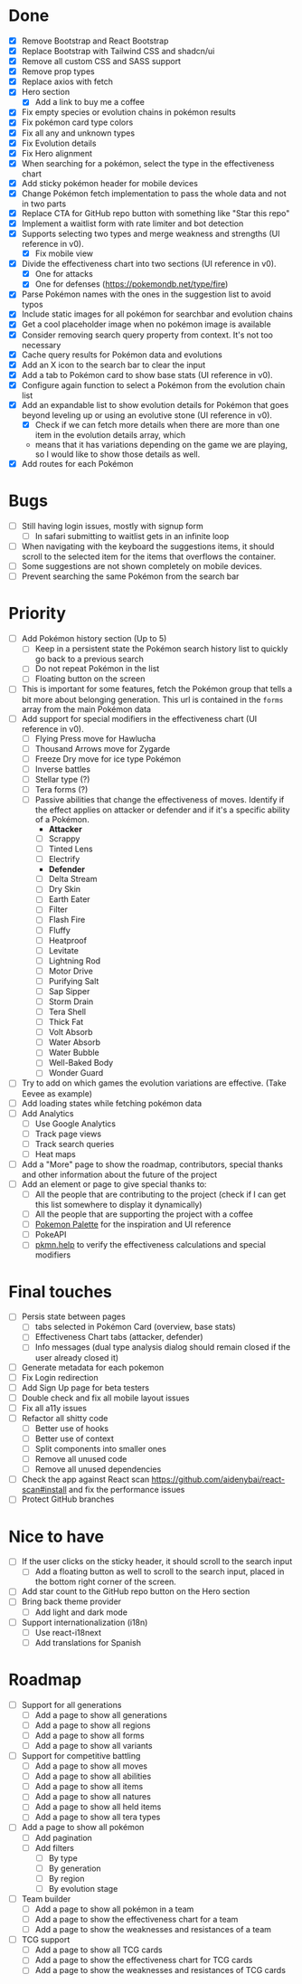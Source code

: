 # Done

- [x] Remove Bootstrap and React Bootstrap
- [x] Replace Bootstrap with Tailwind CSS and shadcn/ui
- [x] Remove all custom CSS and SASS support
- [x] Remove prop types
- [x] Replace axios with fetch
- [x] Hero section
    - [x] Add a link to buy me a coffee
- [x] Fix empty species or evolution chains in pokémon results
- [x] Fix pokémon card type colors
- [x] Fix all any and unknown types
- [x] Fix Evolution details
- [x] Fix Hero alignment
- [x] When searching for a pokémon, select the type in the effectiveness chart
- [x] Add sticky pokémon header for mobile devices
- [x] Change Pokémon fetch implementation to pass the whole data and not in two parts
- [x] Replace CTA for GitHub repo button with something like "Star this repo"
- [x] Implement a waitlist form with rate limiter and bot detection
- [x] Supports selecting two types and merge weakness and strengths (UI reference in v0).
    - [x] Fix mobile view
- [x] Divide the effectiveness chart into two sections (UI reference in v0).
    - [x] One for attacks
    - [x] One for defenses (https://pokemondb.net/type/fire)
- [x] Parse Pokémon names with the ones in the suggestion list to avoid typos
- [x] Include static images for all pokémon for searchbar and evolution chains
- [x] Get a cool placeholder image when no pokémon image is available
- [x] Consider removing search query property from context. It's not too necessary
- [x] Cache query results for Pokémon data and evolutions
- [x] Add an X icon to the search bar to clear the input
- [x] Add a tab to Pokémon card to show base stats (UI reference in v0).
- [x] Configure again function to select a Pokémon from the evolution chain list
- [x] Add an expandable list to show evolution details for Pokémon that goes beyond leveling up or using an evolutive
  stone (UI reference in v0).
    - [x] Check if we can fetch more details when there are more than one item in the evolution details array, which
    - means that it has variations depending on the game we are playing, so I would like to show those details as well.
- [x] Add routes for each Pokémon

# Bugs

- [ ] Still having login issues, mostly with signup form
    - [ ] In safari submitting to waitlist gets in an infinite loop
- [ ] When navigating with the keyboard the suggestions items, it should scroll to the selected item for the items that
  overflows the container.
- [ ] Some suggestions are not shown completely on mobile devices.
- [ ] Prevent searching the same Pokémon from the search bar

# Priority

- [ ] Add Pokémon history section (Up to 5)
    - [ ] Keep in a persistent state the Pokémon search history list to quickly go back to a previous search
    - [ ] Do not repeat Pokémon in the list
    - [ ] Floating button on the screen
- [ ] This is important for some features, fetch the Pokémon group that tells a bit more about belonging generation.
  This url is contained in the `forms` array from the main Pokémon data
- [ ] Add support for special modifiers in the effectiveness chart (UI reference in v0).
    - [ ] Flying Press move for Hawlucha
    - [ ] Thousand Arrows move for Zygarde
    - [ ] Freeze Dry move for ice type Pokémon
    - [ ] Inverse battles
    - [ ] Stellar type (?)
    - [ ] Tera forms (?)
    - [ ] Passive abilities that change the effectiveness of moves. Identify if the effect applies on attacker or
      defender and if it's a specific ability of a Pokémon.
        - **Attacker**
        - [ ] Scrappy
        - [ ] Tinted Lens
        - [ ] Electrify
        - **Defender**
        - [ ] Delta Stream
        - [ ] Dry Skin
        - [ ] Earth Eater
        - [ ] Filter
        - [ ] Flash Fire
        - [ ] Fluffy
        - [ ] Heatproof
        - [ ] Levitate
        - [ ] Lightning Rod
        - [ ] Motor Drive
        - [ ] Purifying Salt
        - [ ] Sap Sipper
        - [ ] Storm Drain
        - [ ] Tera Shell
        - [ ] Thick Fat
        - [ ] Volt Absorb
        - [ ] Water Absorb
        - [ ] Water Bubble
        - [ ] Well-Baked Body
        - [ ] Wonder Guard
- [ ] Try to add on which games the evolution variations are effective. (Take Eevee as example)
- [ ] Add loading states while fetching pokémon data
- [ ] Add Analytics
    - [ ] Use Google Analytics
    - [ ] Track page views
    - [ ] Track search queries
    - [ ] Heat maps
- [ ] Add a "More" page to show the roadmap, contributors, special thanks and other information about the future of the
  project
- [ ] Add an element or page to give special thanks to:
    - [ ] All the people that are contributing to the project (check if I can get this list somewhere to display it
      dynamically)
    - [ ] All the people that are supporting the project with a coffee
    - [ ] [Pokemon Palette](https://github.com/yassenshopov/pokemonpalette-nextjs) for the inspiration and UI
      reference
    - [ ] PokeAPI
    - [ ] [pkmn.help](https://github.com/wavebeem/pkmn.help?tab=readme-ov-file) to verify the effectiveness calculations
      and special modifiers

# Final touches

- [ ] Persis state between pages
    - [ ] tabs selected in Pokémon Card (overview, base stats)
    - [ ] Effectiveness Chart tabs (attacker, defender)
    - [ ] Info messages (dual type analysis dialog should remain closed if the user already closed it)
- [ ] Generate metadata for each pokemon
- [ ] Fix Login redirection
- [ ] Add Sign Up page for beta testers
- [ ] Double check and fix all mobile layout issues
- [ ] Fix all a11y issues
- [ ] Refactor all shitty code
    - [ ] Better use of hooks
    - [ ] Better use of context
    - [ ] Split components into smaller ones
    - [ ] Remove all unused code
    - [ ] Remove all unused dependencies
- [ ] Check the app against React scan https://github.com/aidenybai/react-scan#install and fix the performance issues
- [ ] Protect GitHub branches

# Nice to have

- [ ] If the user clicks on the sticky header, it should scroll to the search input
    - [ ] Add a floating button as well to scroll to the search input, placed in the bottom right corner of the screen.
- [ ] Add star count to the GitHub repo button on the Hero section
- [ ] Bring back theme provider
    - [ ] Add light and dark mode
- [ ] Support internationalization (i18n)
    - [ ] Use react-i18next
    - [ ] Add translations for Spanish

# Roadmap

- [ ] Support for all generations
    - [ ] Add a page to show all generations
    - [ ] Add a page to show all regions
    - [ ] Add a page to show all forms
    - [ ] Add a page to show all variants
- [ ] Support for competitive battling
    - [ ] Add a page to show all moves
    - [ ] Add a page to show all abilities
    - [ ] Add a page to show all items
    - [ ] Add a page to show all natures
    - [ ] Add a page to show all held items
    - [ ] Add a page to show all tera types
- [ ] Add a page to show all pokémon
    - [ ] Add pagination
    - [ ] Add filters
        - [ ] By type
        - [ ] By generation
        - [ ] By region
        - [ ] By evolution stage
- [ ] Team builder
    - [ ] Add a page to show all pokémon in a team
    - [ ] Add a page to show the effectiveness chart for a team
    - [ ] Add a page to show the weaknesses and resistances of a team
- [ ] TCG support
    - [ ] Add a page to show all TCG cards
    - [ ] Add a page to show the effectiveness chart for TCG cards
    - [ ] Add a page to show the weaknesses and resistances of TCG cards

